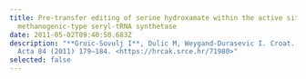 ```yaml
---
title: Pre-transfer editing of serine hydroxamate within the active site of
  methanogenic-type seryl-tRNA synthetase
date: 2011-05-02T09:40:50.683Z
description: "**Gruic-Sovulj I**, Dulic M, Weygand-Durasevic I. Croat. Chem.
  Acta 84 (2011) 179–184. <https://hrcak.srce.hr/71980>"
selected: false
---
```

